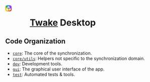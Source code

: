 <!--
Better view:

- online: https://cozy-labs.github.io/cozy-desktop/api/
- offline: see ./api/index.html
-->

<a href="https://twake.app/">
  <svg viewBox="0 0 70 70" fill="none" width="64" height="64" style="float: left; margin-right: 1em" alt="Twake Workplace logo">
    <rect x="0.498" y="0.495" width="21.51" height="21.51" rx="6.563" fill="#fff"></rect>
    <rect x="0.498" y="0.495" width="21.51" height="21.51" rx="6.563" fill="url(#workplace_twake_svg__paint0_linear_1573_14803)"></rect>
    <rect x="0.498" y="0.495" width="21.51" height="21.51" rx="6.563" fill="url(#workplace_twake_svg__paint1_linear_1573_14803)"></rect>
    <rect x="0.498" y="0.495" width="21.51" height="21.51" rx="6.563" fill="url(#workplace_twake_svg__paint2_linear_1573_14803)"></rect>
    <path d="M11.281 3.7c.008.006.017.01.027.012l.014.002a.405.405 0 01.156.05c.015.007.03.016.044.024l1.068.605 1.25.707.906.512.056.032a.487.487 0 01.229.363l.002.1v3.145a.489.489 0 01-.71.401c-.017-.008-.034-.018-.05-.027l-1.606-.909-1.138-.642-.056-.032a.542.542 0 00-.178-.051h-.058a.462.462 0 00-.213.053c-.02.01-.038.021-.056.032l-1.215.696-1.458.835a3.52 3.52 0 01-.063.036.533.533 0 01-.176.058l-.07.002a.433.433 0 01-.195-.046.48.48 0 01-.283-.433V6.05a.483.483 0 01.224-.404l.05-.029.86-.493 1.021-.585 1.033-.59.256-.147.056-.032a.553.553 0 01.107-.044.53.53 0 01.071-.013.048.048 0 00.025-.012l.07-.002zm-7.514 8.774a.036.036 0 00.026-.032.487.487 0 01.27-.389l.652-.376 1.455-.84.566-.326.063-.036a.49.49 0 01.702.418v3.209a.49.49 0 00.213.394.671.671 0 00.068.04l.62.348 1.278.714.792.442.062.035c.11.064.188.168.22.29a.463.463 0 01.013.192.476.476 0 01-.224.35c-.02.013-.042.024-.063.036L8.411 18.08l-.704.386c-.019.01-.036.022-.057.031a.494.494 0 01-.48-.016l-.217-.127-2.877-1.692a.533.533 0 01-.055-.033.487.487 0 01-.219-.306c-.005-.02-.007-.043-.01-.064a.028.028 0 00-.018-.02.04.04 0 00-.007-.003v-3.763zm11.207 6.103a.078.078 0 00-.017-.012.533.533 0 00-.055-.016.47.47 0 01-.127-.049l-.069-.04-1.063-.613-1.573-.907-.05-.03a.477.477 0 01-.224-.4.477.477 0 01.27-.448l.896-.514 1.21-.692.566-.325.074-.043a.487.487 0 00.227-.35 1.02 1.02 0 00.006-.115v-3.092c0-.024 0-.04.002-.058a.481.481 0 01.356-.43.471.471 0 01.113-.019.492.492 0 01.285.084l.722.415 1.268.733.665.383.062.036a.469.469 0 01.19.218.15.15 0 01.015.048.083.083 0 00.016.032v3.964a.032.032 0 00-.015.023.178.178 0 01-.017.055.48.48 0 01-.18.208.67.67 0 01-.062.035l-.978.56-2.18 1.25a.376.376 0 01-.055.032.468.468 0 01-.127.05.389.389 0 00-.048.013.03.03 0 00-.016.014h-.087z" fill="#fff"></path>
    <defs>
      <linearGradient id="workplace_twake_svg__paint0_linear_1573_14803" x1="22.008" y1="13.042" x2="0.498" y2="13.042" gradientUnits="userSpaceOnUse">
        <stop offset="0.13" stop-color="#A033FF"></stop>
        <stop offset="0.61" stop-color="#0094FF"></stop>
        <stop offset="1" stop-color="#4FB500"></stop>
      </linearGradient>
      <linearGradient id="workplace_twake_svg__paint1_linear_1573_14803" x1="10.356" y1="7.217" x2="3.634" y2="20.66" gradientUnits="userSpaceOnUse">
        <stop stop-color="#FFD600" stop-opacity="0"></stop>
        <stop offset="0.563" stop-color="#FFC700"></stop>
      </linearGradient>
      <linearGradient id="workplace_twake_svg__paint2_linear_1573_14803" x1="12.149" y1="13.042" x2="19.767" y2="21.109" gradientUnits="userSpaceOnUse">
        <stop offset="0.03" stop-color="#FF3B30" stop-opacity="0"></stop>
        <stop offset="0.843" stop-color="#E73B2D"></stop>
      </linearGradient>
    </defs>
  </svg>
</a>

# [Twake](https://twake.app) Desktop

## Code Organization

- [`core`](./module-core.html): The core of the synchronization.
- [`core/utils`](./module-core_utils.html): Helpers not specific to the
  synchronization domain.
- [`dev`](./module-dev.html): Development tools.
- [`gui`](./module-gui.html): The graphical user interface of the app.
- [`test`](./module-test.html): Automated tests & tools.
